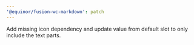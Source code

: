 ```yaml
---
'@equinor/fusion-wc-markdown': patch
---
```


Add missing icon dependency and update value from default slot to only include the text parts.
